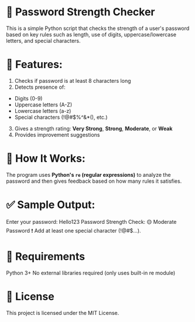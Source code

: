 # 🔐 Password Strength Checker


This is a simple Python script that checks the strength of a user's password based on key rules such as length, use of digits, uppercase/lowercase letters, and special characters.


# 🚀 Features:

1. Checks if password is at least 8 characters long  
2. Detects presence of:
  - Digits (0-9)
  - Uppercase letters (A-Z)
  - Lowercase letters (a-z)
  - Special characters (!@#$%^&*(), etc.)
3. Gives a strength rating: **Very Strong**, **Strong**, **Moderate**, or **Weak**
4. Provides improvement suggestions


# 🧠 How It Works:

The program uses **Python's `re` (regular expressions)** to analyze the password and then gives feedback based on how many rules it satisfies.


# ✅ Sample Output:

Enter your password: Hello123
Password Strength Check:
🟡 Moderate Password
❗ Add at least one special character (!@#$...).


# 🔧 Requirements
Python 3+
No external libraries required (only uses built-in re module)


# 📘 License
This project is licensed under the MIT License.
